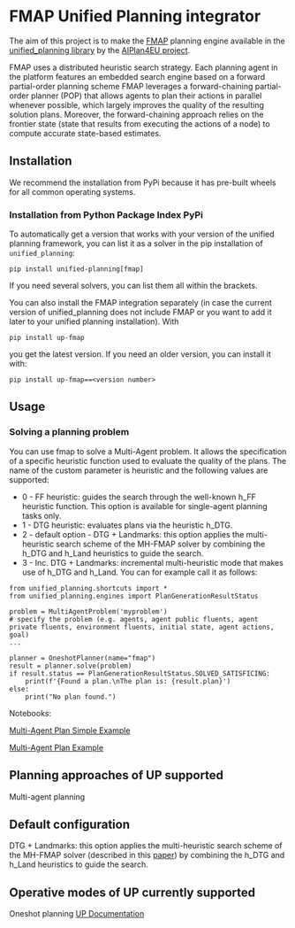 # FMAP Unified Planning integrator 

The aim of this project is to make the [FMAP](https://bitbucket.org/altorler/fmap/src/master/) planning engine available in the [unified_planning
library](https://github.com/aiplan4eu/unified-planning) by the [AIPlan4EU project](https://www.aiplan4eu-project.eu/).

FMAP uses a distributed heuristic search strategy. Each planning agent in the platform features an embedded search engine based on a forward partial-order planning scheme
FMAP leverages a forward-chaining partial-order planner (POP) that allows agents to plan their actions in parallel whenever possible, which largely improves the quality of the resulting solution plans. Moreover, the forward-chaining approach relies on the frontier state (state that results from executing the actions of a node) to compute accurate state-based estimates.

## Installation

We recommend the installation from PyPi because it has pre-built wheels for all common operating systems.

### Installation from Python Package Index PyPi

To automatically get a version that works with your version of the unified planning framework, you can list it as a solver in the pip installation of ```unified_planning```:

```
pip install unified-planning[fmap]
```

If you need several solvers, you can list them all within the brackets.

You can also install the FMAP integration separately (in case the current version of unified_planning does not include FMAP or you want to add it later to your unified planning installation). With

```
pip install up-fmap
```

you get the latest version. If you need an older version, you can install it with:

```
pip install up-fmap==<version number>
```
## Usage

### Solving a planning problem

You can use fmap to solve a Multi-Agent problem. It allows the specification of a specific heuristic function used to evaluate the quality of the plans. The name of the custom parameter is heuristic and the following values are supported:

- 0 - FF heuristic: guides the search through the well-known h_FF heuristic function. This option is available for single-agent planning tasks only.
- 1 - DTG heuristic: evaluates plans via the heuristic h_DTG.
- 2 - default option - DTG + Landmarks: this option applies the multi-heuristic search scheme of the MH-FMAP solver by combining the h_DTG and h_Land heuristics to guide the search.
- 3 - Inc. DTG + Landmarks: incremental multi-heuristic mode that makes use of h_DTG and h_Land.
You can for example call it as follows:

```
from unified_planning.shortcuts import *
from unified_planning.engines import PlanGenerationResultStatus

problem = MultiAgentProblem('myproblem')
# specify the problem (e.g. agents, agent public fluents, agent private fluents, environment fluents, initial state, agent actions, goal)
...

planner = OneshotPlanner(name="fmap")
result = planner.solve(problem)
if result.status == PlanGenerationResultStatus.SOLVED_SATISFICING:
    print(f'{Found a plan.\nThe plan is: {result.plan}')
else:
    print("No plan found.")
```
Notebooks:

[Multi-Agent Plan Simple Example](https://github.com/aiplan4eu/unified-planning/blob/master/docs/notebooks/09-multiagent-planning-simple.ipynb)

[Multi-Agent Plan Example](https://github.com/aiplan4eu/unified-planning/blob/master/docs/notebooks/10-multiagent-planning.ipynb)

## Planning approaches of UP supported
Multi-agent planning

## Default configuration
DTG + Landmarks: this option applies the multi-heuristic search scheme of the MH-FMAP solver (described in this [paper](https://ojs.aaai.org/index.php/ICAPS/article/view/13701)) by combining the h_DTG and h_Land heuristics to guide the search.

## Operative modes of UP currently supported
Oneshot planning [UP Documentation](https://unified-planning.readthedocs.io/en/latest/operation_modes.html#oneshotplanner)
